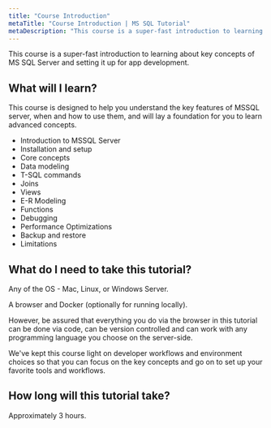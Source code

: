 ```yaml
---
title: "Course Introduction"
metaTitle: "Course Introduction | MS SQL Tutorial"
metaDescription: "This course is a super-fast introduction to learning about key concepts of MS SQL and setting it up for app development."
---
```


This course is a super-fast introduction to learning about key concepts of MS SQL Server and setting it up for app development.

## What will I learn?

This course is designed to help you understand the key features of MSSQL server, when and how to use them, and will lay a foundation for you to learn advanced concepts.

* Introduction to MSSQL Server
* Installation and setup
* Core concepts
* Data modeling
* T-SQL commands
* Joins
* Views
* E-R Modeling
* Functions
* Debugging
* Performance Optimizations
* Backup and restore
* Limitations

## What do I need to take this tutorial?

Any of the OS - Mac, Linux, or Windows Server.

A browser and Docker (optionally for running locally).

However, be assured that everything you do via the browser
in this tutorial can be done via code, can be version controlled and
can work with any programming language you choose on the server-side.

We've kept this course light on developer workflows and
environment choices so that you can focus on the key concepts and
go on to set up your favorite tools and workflows.

## How long will this tutorial take?

Approximately 3 hours.
